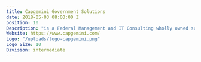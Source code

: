 ```yaml
---
title: Capgemini Government Solutions
date: 2018-05-03 08:00:00 Z
position: 10
Description: "is a Federal Management and IT Consulting wholly owned subsidiary of Capgemini Global headquartered in McLean, VA."
Website: https://www.capgemini.com/
Logo: "/uploads/logo-capgemini.png"
Logo Size: 10
Division: intermediate
---
```

